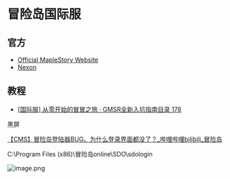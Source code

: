# 冒险岛国际服

## 官方

* [Official MapleStory Website](https://maplestory.nexon.net/landing)
* [Nexon](https://www.nexon.com/main/en)

## 教程

* [[国际服] 从零开始的冒冒之旅 · GMSR全新入坑指南目录 178](https://nga.178.com/read.php?tid=31704969&rand=824)

黑屏

[【CMS】冒险岛登陆器BUG。为什么登录界面都没了？_哔哩哔哩bilibili_冒险岛](https://www.bilibili.com/video/BV1Vi4y117AJ/?spm_id_from=333.337.search-card.all.click&vd_source=ebf06d572d5366b5ef7bc5032fefb08d)

C:\Program Files (x86)\冒险岛online\SDO\sdologin

![image.png](https://image-1253155090.cos.ap-nanjing.myqcloud.com/202502131429953.png)
